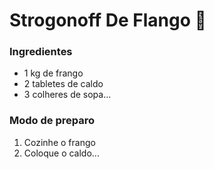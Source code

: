 # Strogonoff De Flango :chicken:

### Ingredientes 

 - 1 kg de frango
 - 2 tabletes de caldo
 - 3 colheres de sopa...


### Modo de preparo

1. Cozinhe o frango
2. Coloque o caldo...

